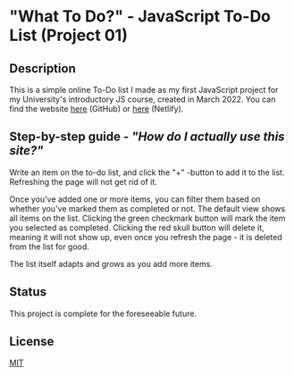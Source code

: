 # "What To Do?" - JavaScript To-Do List (Project 01)

## Description
This is a simple online To-Do list I made as my first JavaScript project for my University's introductory JS course, created in March 2022.
You can find the website [here](https://luminietos.github.io/P01/) (GitHub) or [here](https://admirable-bavarois-7adc9c.netlify.app/) (Netlify).

## Step-by-step guide - *"How do I actually use this site?"*
Write an item on the to-do list, and click the "+" -button to add it to the list. Refreshing the page will not get rid of it.

Once you've added one or more items, you can filter them based on whether you've marked them as completed or not. The default view shows all items on the list.
Clicking the green checkmark button will mark the item you selected as completed. Clicking the red skull button will delete it, meaning it will not show up, even once you refresh the page - it is deleted from the list for good. 

The list itself adapts and grows as you add more items.

## Status
This project is complete for the foreseeable future.

## License
[MIT](https://choosealicense.com/licenses/mit/)
